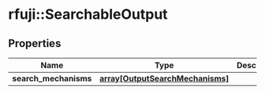 # rfuji::SearchableOutput


## Properties
Name | Type | Description | Notes
------------ | ------------- | ------------- | -------------
**search_mechanisms** | [**array[OutputSearchMechanisms]**](output_search_mechanisms.md) |  | [optional] 


